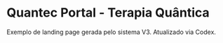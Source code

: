 # Quantec Portal - Terapia Quântica
Exemplo de landing page gerada pelo sistema V3.
Atualizado via Codex.
